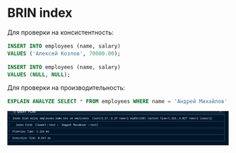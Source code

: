 # BRIN index

Для проверки на консистентность:

```sql
INSERT INTO employees (name, salary)
VALUES ('Алексей Козлов', 70000.00);
```

```sql
INSERT INTO employees (name, salary)
VALUES (NULL, NULL);
```

Для проверки на производительность:

```sql
EXPLAIN ANALYZE SELECT * FROM employees WHERE name = 'Андрей Михайлов';
```

![img.png](images/img.png)